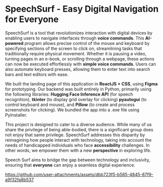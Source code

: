 # SpeechSurf - Easy Digital Navigation for Everyone

SpeechSurf is a tool that revolutionizes interaction with digital devices by enabling users to navigate interfaces through **voice commands**. This **AI-powered** program allows precise control of the mouse and keyboard by specifying sections of the screen to click on, streamlining tasks that traditionally require physical movement. Whether it is pausing a video, turning pages in an e-book, or scrolling through a webpage, these actions can now be executed effortlessly with **simple voice commands**. Users can also automate  keyboard presses, allowing them to enter text into search bars and text editors with ease.

We built the landing page of this application in **ReactJS + CSS**, using **Figma** for prototyping. Our backend was built entirely in Python, primarily using the following libraries: **Hugging Face Inference API** (for speech recognition), **tkinter** (to display grid overlay for clicking) **pyautogui** (to control keyboard and mouse), and **Pillow** (to create and process screenshots for clicking). We bundled the app into a .exe file using PyInstaller.

This project is designed to cater to a diverse audience. While many of us share the privilege of being able-bodied, there is a significant group does not enjoy that same privilege. SpeechSurf addresses this disparity by reimagining how people interact with technology, taking into account the needs of handicapped individuals who face **accessibility** challenges. In other words, we empower them with a new **perspective** in exploring life.

Speech Surf aims to bridge the gap between technology and inclusivity, ensuring that **everyone** can enjoy a seamless digital experience.

https://github.com/user-attachments/assets/dbb723f5-b585-4845-87f9-a9f32fa8b537



